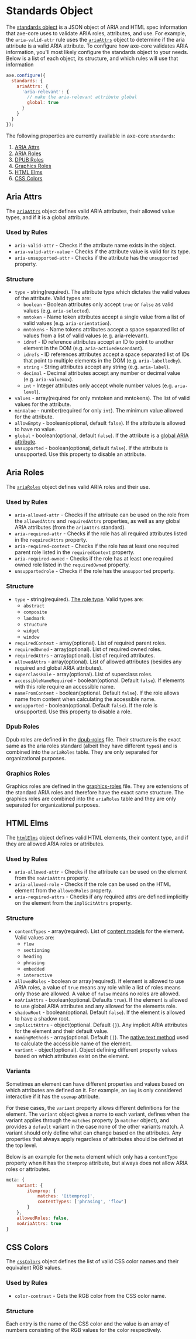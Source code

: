 # Standards Object

The [standards object](../lib/standards) is a JSON object of ARIA and HTML spec information that axe-core uses to validate ARIA roles, attributes, and use. For example, the `aria-valid-attr` rule uses the [`ariaAttrs`](../lib/standards/aria-attrs.js) object to determine if the aria attribute is a valid ARIA attribute. To configure how axe-core validates ARIA information, you'll most likely configure the standards object to your needs. Below is a list of each object, its structure, and which rules will use that information

```js
axe.configure({
  standards: {
    ariaAttrs: {
      'aria-relevant': {
        // make the aria-relevant attribute global
        global: true
      }
    }
  }
});
```

The following properties are currently available in axe-core `standards`:

1.  [ARIA Attrs](#aria-attrs)
1.  [ARIA Roles](#aria-roles)
1.  [DPUB Roles](#dpub-roles)
1.  [Graphics Roles](#graphics-roles)
1.  [HTML Elms](#html-elms)
1.  [CSS Colors](#css-colors)

## Aria Attrs

The [`ariaAttrs`](../lib/standards/aria-attrs.js) object defines valid ARIA attributes, their allowed value types, and if it is a global attribute.

### Used by Rules

- `aria-valid-attr` - Checks if the attribute name exists in the object.
- `aria-valid-attr-value` - Checks if the attribute value is valid for its type.
- `aria-unsupported-attr` - Checks if the attribute has the `unsupported` property.

### Structure

- `type` - string(required). The attribute type which dictates the valid values of the attribute. Valid types are:
  - `boolean` - Boolean attributes only accept `true` or `false` as valid values (e.g. `aria-selected`).
  - `nmtoken` - Name token attributes accept a single value from a list of valid values (e.g. `aria-orientation`).
  - `mntokens` - Name tokens attributes accept a space separated list of values from a list of valid values (e.g. aria-relevant).
  - `idref` - ID reference attributes accept an ID to point to another element in the DOM (e.g. `aria-activedescendant`).
  - `idrefs` - ID references attributes accept a space separated list of IDs that point to multiple elements in the DOM (e.g. `aria-labelledby`).
  - `string` - String attributes accept any string (e.g. `aria-label`).
  - `decimal` - Decimal attributes accept any number or decimal value (e.g. `aria-valuemax`).
  - `int` - Integer attributes only accept whole number values (e.g. `aria-level`).
- `values` - array(required for only mntoken and mntokens). The list of valid values for the attribute.
- `minValue` - number(required for only `int`). The minimum value allowed for the attribute.
- `allowEmpty` - boolean(optional, default `false`). If the attribute is allowed to have no value.
- `global` - boolean(optional, default `false`). If the attribute is a [global ARIA attribute](https://www.w3.org/TR/wai-aria-1.1/#global_states).
- `unsupported` - boolean(optional, default `false`). If the attribute is unsupported. Use this property to disable an attribute.

## Aria Roles

The [`ariaRoles`](../lib/standards/aria-roles.js) object defines valid ARIA roles and their use.

### Used by Rules

- `aria-allowed-attr` - Checks if the attribute can be used on the role from the `allowedAttrs` and `requiredAttrs` properties, as well as any global ARIA attributes (from the `ariaAttrs` standard).
- `aria-required-attr` - Checks if the role has all required attributes listed in the `requiredAttrs` property.
- `aria-required-context` - Checks if the role has at least one required parent role listed in the `requiredContext` property.
- `aria-required-owned` - Checks if the role has at least one required owned role listed in the `requiredOwned` property.
- `unsupportedrole` - Checks if the role has the `unsupported` property.

### Structure

- `type` - string(required). [The role type](https://www.w3.org/TR/wai-aria-1.1/#roles_categorization). Valid types are:
  - `abstract`
  - `composite`
  - `landmark`
  - `structure`
  - `widget`
  - `window`
- `requiredContext` - array(optional). List of required parent roles.
- `requiredOwned` - array(optional). List of required owned roles.
- `requiredAttrs` - array(optional). List of required attributes.
- `allowedAttrs` - array(optional). List of allowed attributes (besides any required and global ARIA attributes).
- `superclassRole` - array(optional). List of superclass roles.
- `accessibleNameRequired` - boolean(optional. Default `false`). If elements with this role require an accessible name.
- `nameFromContent` - boolean(optional. Default `false`). If the role allows name from content when calculating the accessible name.
- `unsupported` - boolean(optional. Default `false`). If the role is unsupported. Use this property to disable a role.

### Dpub Roles

Dpub roles are defined in the [dpub-roles](../lib/standards/dpub-roles.js) file. Their structure is the exact same as the aria roles standard (albeit they have different `type`s) and is combined into the `ariaRoles` table. They are only separated for organizational purposes.

### Graphics Roles

Graphics roles are defined in the [graphics-roles](../lib/standards/graphics-roles.js) file. They are extensions of the standard ARIA roles and therefore have the exact same structure. The graphics roles are combined into the `ariaRoles` table and they are only separated for organizational purposes.

## HTML Elms

The [`htmlElms`](../lib/standards/html-elms.js) object defines valid HTML elements, their content type, and if they are allowed ARIA roles or attributes.

### Used by Rules

- `aria-allowed-attr` - Checks if the attribute can be used on the element from the `noAriaAttrs` property.
- `aria-allowed-role` - Checks if the role can be used on the HTML element from the `allowedRoles` property.
- `aria-required-attrs` - Checks if any required attrs are defined implicitly on the element from the `implicitAttrs` property.

### Structure

- `contentTypes` - array(required). List of [content models](https://html.spec.whatwg.org/multipage/dom.html#content-models) for the element. Valid values are:
  - `flow`
  - `sectioning`
  - `heading`
  - `phrasing`
  - `embedded`
  - `interactive`
- `allowedRoles` - boolean or array(required). If element is allowed to use ARIA roles, a value of `true` means any role while a list of roles means only those are allowed. A value of `false` means no roles are allowed.
- `noAriaAttrs` - boolean(optional. Defaults `true`). If the element is allowed to use global ARIA attributes and any allowed for the elements role.
- `shadowRoot` - boolean(optional. Default `false`). If the element is allowed to have a shadow root.
- `implicitAttrs` - object(optional. Default `{}`). Any implicit ARIA attributes for the element and their default value.
- `namingMethods` - array(optional. Default `[]`). The [native text method](../lib/commons/text/native-text-methods.js) used to calculate the accessible name of the element.
- `variant` - object(optional). Object defining different property values based on which attributes exist on the element.

### Variants

Sometimes an element can have different properties and values based on which attributes are defined on it. For example, an `img` is only considered interactive if it has the `usemap` attribute.

For these cases, the `variant` property allows different definitions for the element. The `variant` object gives a name to each variant, defines when the variant applies through the `matches` property (a `matcher` object), and provides a `default` variant in the case none of the other variants match. A variant should only define what can change based on the attributes. Any properties that always apply regardless of attributes should be defined at the top level.

Below is an example for the `meta` element which only has a `contentType` property when it has the `itemprop` attribute, but always does not allow ARIA roles or attributes.

```js
meta: {
    variant: {
        itemprop: {
            matches: '[itemprop]',
            contentTypes: ['phrasing', 'flow']
        }
    },
    allowedRoles: false,
    noAriaAttrs: true
}
```

## CSS Colors

The [`cssColors`](../lib/standards/css-colors.js) object defines the list of valid CSS color names and their equivalent RGB values.

### Used by Rules

- `color-contrast` - Gets the RGB color from the CSS color name.

### Structure

Each entry is the name of the CSS color and the value is an array of numbers consisting of the RGB values for the color respectively.
